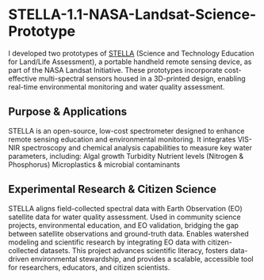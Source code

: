 # STELLA-1.1-NASA-Landsat-Science-Prototype

I developed two prototypes of [STELLA]([url](https://github.com/DheerajCNV/STELLA-Portable-Remote-Sensing-for-Water-Quality-Monitoring/tree/main/Images)) (Science and Technology Education for Land/Life Assessment), a portable handheld remote sensing device, as part of the NASA Landsat Initiative. These prototypes incorporate cost-effective multi-spectral sensors housed in a 3D-printed design, enabling real-time environmental monitoring and water quality assessment.

<h2>Purpose & Applications</h2>
STELLA is an open-source, low-cost spectrometer designed to enhance remote sensing education and environmental monitoring. It integrates VIS-NIR spectroscopy and chemical analysis capabilities to measure key water parameters, including:
Algal growth
Turbidity
Nutrient levels (Nitrogen & Phosphorus)
Microplastics & microbial contaminants

<h2>Experimental Research & Citizen Science</h2>
STELLA aligns field-collected spectral data with Earth Observation (EO) satellite data for water quality assessment.
Used in community science projects, environmental education, and EO validation, bridging the gap between satellite observations and ground-truth data.
Enables watershed modeling and scientific research by integrating EO data with citizen-collected datasets.
This project advances scientific literacy, fosters data-driven environmental stewardship, and provides a scalable, accessible tool for researchers, educators, and citizen scientists.

